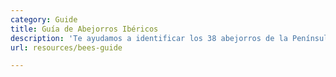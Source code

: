 ```yaml
---
category: Guide
title: Guía de Abejorros Ibéricos
description: 'Te ayudamos a identificar los 38 abejorros de la Península Ibérica! '
url: resources/bees-guide

---
```

